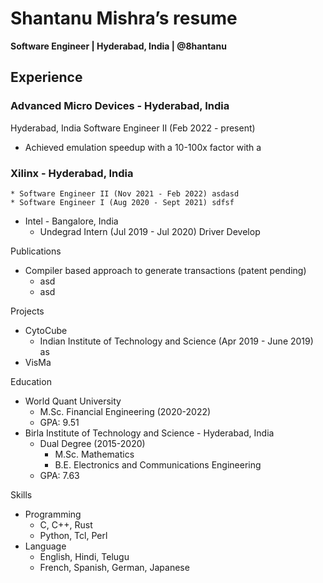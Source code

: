 # Shantanu Mishra’s resume
**Software Engineer | Hyderabad, India | @8hantanu**

## Experience

### Advanced Micro Devices - Hyderabad, India
Hyderabad, India Software Engineer II (Feb 2022 - present)
- Achieved emulation speedup with a 10-100x factor with a
### Xilinx - Hyderabad, India
    * Software Engineer II (Nov 2021 - Feb 2022) asdasd
    * Software Engineer I (Aug 2020 - Sept 2021) sdfsf
* Intel - Bangalore, India
    * Undegrad Intern (Jul 2019 - Jul 2020) Driver Develop

Publications
* Compiler based approach to generate transactions (patent pending)
    * asd
    * asd

Projects
* CytoCube
    * Indian Institute of Technology and Science (Apr 2019 - June 2019) as
* VisMa

Education
* World Quant University
    * M.Sc. Financial Engineering (2020-2022)
    * GPA: 9.51
* Birla Institute of Technology and Science - Hyderabad, India
    * Dual Degree (2015-2020)
        * M.Sc. Mathematics
        * B.E. Electronics and Communications Engineering
    * GPA: 7.63

Skills
* Programming
    * C, C++, Rust
    * Python, Tcl, Perl
* Language
    * English, Hindi, Telugu
    * French, Spanish, German, Japanese
